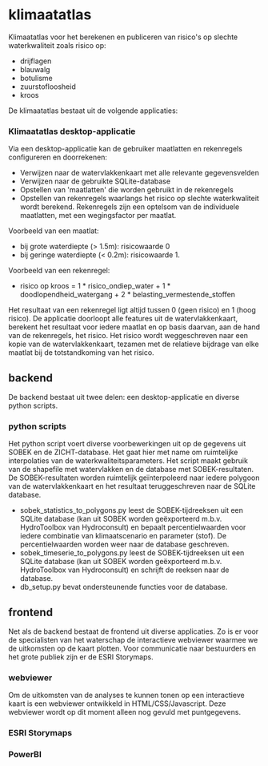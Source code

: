 # klimaatatlas
Klimaatatlas voor het berekenen en publiceren van risico's op slechte waterkwaliteit zoals risico op:
* drijflagen
* blauwalg
* botulisme
* zuurstofloosheid
* kroos

De klimaatatlas bestaat uit de volgende applicaties:

### Klimaatatlas desktop-applicatie
Via een desktop-applicatie kan de gebruiker maatlatten en rekenregels configureren en doorrekenen:

* Verwijzen naar de watervlakkenkaart met alle relevante gegevensvelden
* Verwijzen naar de gebruikte SQLite-database
* Opstellen van 'maatlatten' die worden gebruikt in de rekenregels
* Opstellen van rekenregels waarlangs het risico op slechte waterkwaliteit wordt berekend. Rekenregels zijn een optelsom van de individuele maatlatten, met een wegingsfactor per maatlat. 

Voorbeeld van een maatlat: 
* bij grote waterdiepte (> 1.5m): risicowaarde 0
* bij geringe waterdiepte (< 0.2m): risicowaarde 1.

Voorbeeld van een rekenregel: 
* risico op kroos = 1 * risico_ondiep_water + 1 * doodlopendheid_watergang + 2 * belasting_vermestende_stoffen

Het resultaat van een rekenregel ligt altijd tussen 0 (geen risico) en 1 (hoog risico).
De applicatie doorloopt alle features uit de watervlakkenkaart, berekent het resultaat voor iedere maatlat en op basis daarvan, aan de hand van de rekenregels, het risico.
Het risico wordt weggeschreven naar een kopie van de watervlakkenkaart, tezamen met de relatieve bijdrage van elke maatlat bij de totstandkoming van het risico.

## backend
De backend bestaat uit twee delen: een desktop-applicatie en diverse python scripts.

### python scripts
Het python script voert diverse voorbewerkingen uit op de gegevens uit SOBEK en de ZICHT-database. Het gaat hier met name om ruimtelijke interpolaties van de waterkwaliteitsparameters. Het script maakt gebruik van de shapefile met watervlakken en de database met SOBEK-resultaten. De SOBEK-resultaten worden ruimtelijk geïnterpoleerd naar iedere polygoon van de watervlakkenkaart en het resultaat teruggeschreven naar de SQLite database.

* sobek_statistics_to_polygons.py leest de SOBEK-tijdreeksen uit een SQLite database (kan uit SOBEK worden geëxporteerd m.b.v. HydroToolbox van Hydroconsult) en bepaalt percentielwaarden voor iedere combinatie van klimaatscenario en parameter (stof). De percentielwaarden worden weer naar de database geschreven.
* sobek_timeserie_to_polygons.py leest de SOBEK-tijdreeksen uit een SQLite database (kan uit SOBEK worden geëxporteerd m.b.v. HydroToolbox van Hydroconsult) en schrijft de reeksen naar de database.
* db_setup.py bevat ondersteunende functies voor de database.

## frontend
Net als de backend bestaat de frontend uit diverse applicaties. Zo is er voor de specialisten van het waterschap de interactieve webviewer waarmee we de uitkomsten op de kaart plotten. Voor communicatie naar bestuurders en het grote publiek zijn er de ESRI Storymaps.

### webviewer
Om de uitkomsten van de analyses te kunnen tonen op een interactieve kaart is een webviewer ontwikkeld in HTML/CSS/Javascript.
Deze webviewer wordt op dit moment alleen nog gevuld met puntgegevens.

### ESRI Storymaps

### PowerBI



